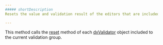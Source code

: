 ```yaml
---
##### shortDescription
Resets the value and validation result of the editors that are included to the current validation group.

---
```

This method calls the [reset](/api-reference/10%20UI%20Widgets/dxValidator/3%20Methods/reset().md '/Documentation/ApiReference/UI_Widgets/dxValidator/Methods/#reset') method of each [dxValidator](/api-reference/10%20UI%20Widgets/dxValidator '/Documentation/ApiReference/UI_Widgets/dxValidator/') object included to the current validation group.